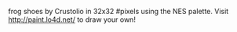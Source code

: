 frog shoes by Crustolio in 32x32 #pixels using the NES palette. Visit http://paint.lo4d.net/ to draw your own! 